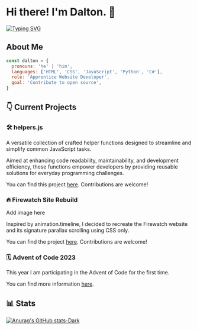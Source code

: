 # Hi there! I'm Dalton. 👋 

[![Typing SVG](https://readme-typing-svg.demolab.com?font=Fira+Code&pause=1000&random=false&width=435&lines=I'm+a+website+developer;I'm+a+games+developer)](https://git.io/typing-svg)

## About Me

```javascript
const dalton = {
  pronouns: 'he' | 'him',
  languages: ['HTML', 'CSS', 'JavaScript', 'Python', 'C#'],
  role: 'Apprentice Website Developer',
  goal: 'Contribute to open source',
}
```

## 👇 Current Projects

### 🛠️ helpers.js

A versatile collection of crafted helper functions designed to streamline and simplify common JavaScript tasks. 

Aimed at enhancing code readability, maintainability, and development efficiency, these functions empower developers by providing reusable solutions for everyday programming challenges.

You can find this project <a href="https://github.com/dalton-f/helpers.js">here</a>. Contributions are welcome!

### 🔥 Firewatch Site Rebuild

Add image here

Inspired by animation.timeline, I decided to recreate the Firewatch website and its signature parallax scrolling using CSS only.

You can find the project <a href="https://github.com/dalton-f/Firewatch">here</a>. Contributions are welcome!

### 🗓 Advent of Code 2023

This year I am participating in the Advent of Code for the first time.

You can find more information <a href="https://github.com/dalton-f/Advent-of-Code-2023">here</a>.

## 📊 Stats

[![Anurag's GitHub stats-Dark](https://github-readme-stats.vercel.app/api/top-langs/?username=dalton-f&layout=compact&show_icons=true&theme=dark#gh-dark-mode-only)](https://github.com/anuraghazra/github-readme-stats#gh-dark-mode-only)


